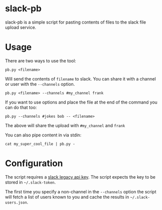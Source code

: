 slack-pb
========

slack-pb is a simple script for pasting contents of files to the slack file
upload service.

Usage
=====

There are two ways to use the tool:

```
pb.py <filename>
```

Will send the contents of `filename` to slack. You can share it with a channel
or user with the `--channels` option.

```
pb.py <filename> --channels #my_channel frank
```

If you want to use options and place the file at the end of the command you can
do that too:

```
pb.py --channels #jokes bob -- <filename>
```

The above will share the upload with `#my_channel` and `frank`

You can also pipe content in via stdin:

```
cat my_super_cool_file | pb.py -
```

Configuration
=============

The script requires a [slack legacy api
key](https://api.slack.com/custom-integrations/legacy-tokens). The script
expects the key to be stored in `~/.slack-token`.

The first time you specify a non-channel in the `--channels` option the script
will fetch a list of users known to you and cache the results in
`~/.slack-users.json`.
